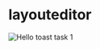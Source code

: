 # layouteditor
![Hello toast task 1](https://user-images.githubusercontent.com/50689509/145597765-d923c847-e47e-499c-98e0-f5ea643c68cf.gif)
